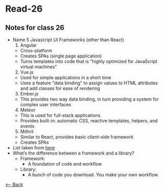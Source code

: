 # Read-26

## Notes for class 26

- Name 5 Javascript UI Frameworks (other than React)
  1. Angular
    - Cross-platform
    - Creates SPAs (single page application)
    - Turns templates into code that is "highly optimized for JavaScript virtual machines"
  2. Vue.js
    - Used for simple applications in a short time
    - Uses a feature "data binding" to assign values to HTML attributes and add classes for ease of rendering
  3. Ember.js
    - This provides two way data binding, in turn providing a system for complex user interfaces
  4. Meteor
    - This is used for full-stack applications
    - Provides built-in: automatic CSS, reactive templates, helpers, and events
  5. Mithril
    - Similar to React, provides basic client-side framework
    - Creates SPAs
- List taken from [here](https://hackr.io/blog/best-javascript-frameworks)
- What’s the difference between a framework and a library?
  - Framework:
    - A foundation of code and workflow
  - Library:
    - A bunch of code you download. You make your own workflow.

[<-- Back](ToC.md)